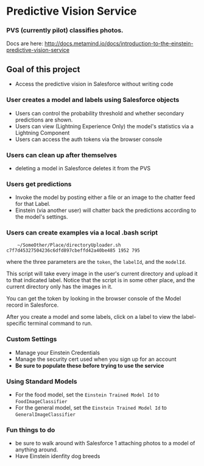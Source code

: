 # Predictive Vision Service

### PVS (currently pilot) classifies photos.  
Docs are here:
http://docs.metamind.io/docs/introduction-to-the-einstein-predictive-vision-service

## Goal of this project
* Access the predictive vision in Salesforce without writing code

### User creates a model and labels using Salesforce objects

  * Users can control the probability threshold and whether secondary predictions are shown.
  * Users can view (Lightning Experience Only) the model's statistics via a Lightning Component
  * Users can access the auth tokens via the browser console

### Users can clean up after themselves

* deleting a model in Salesforce deletes it from the PVS

### Users get predictions

* Invoke the model by posting either a file or an image to the chatter feed for that Label.  
* Einstein (via another user) will chatter back the predictions according to the model's settings.

### Users can create examples via a local .bash script

```
	~/SomeOther/Place/directoryUploader.sh c7f7d45327504236c6dfd897cbeffd42a40be485 1952 795
```
where the three parameters are the `token`, the `labelId`, and the `modelId`.

This script will take every image in the user's current directory and upload it to that indicated label. Notice that the script is in some other place, and the current directory only has the images in it.

You can get the token by looking in the browser console of the Model record in Salesforce.

After you create a model and some labels, click on a label to view the label-specific terminal command to run.

### Custom Settings

* Manage your Einstein Credentials
* Manage the security cert used when you sign up for an account
* **Be sure to populate these before trying to use the service** 

### Using Standard Models
* For the food model, set the `Einstein Trained Model Id` to `FoodImageClassifier`
* For the general model, set the `Einstein Trained Model Id` to `GeneralImageClassifier`

### Fun things to do
* be sure to walk around with Salesforce 1 attaching photos to a model of anything around.
* Have Einstein idenfity dog breeds

